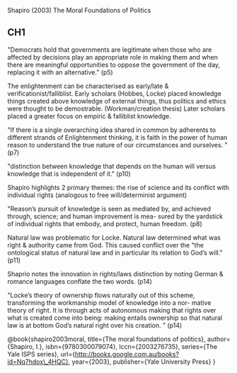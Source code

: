 Shapiro (2003) The Moral Foundations of Politics

CH1
---

"Democrats hold that governments are legitimate when those who are affected by decisions play an appropriate role in making them and when there are meaningful opportunities to oppose the government of the day, replacing it with an alternative." (p5)

The enlightenment can be characterised as early/late & verificationist/falliblist.  Early scholars (Hobbes, Locke) placed knowledge things created above knowledge of external things, thus politics and ethics were thought to be demostrable. (Workman/creation thesis) Later scholars placed a greater focus on empiric & falliblist knowledge.

"If there is a single overarching idea shared in common by adherents to different strands of Enlightenment thinking, it is faith in the power of human reason to understand the true nature of our circumstances and ourselves. " (p7)

"distinction between knowledge that depends on the human will versus knowledge that is independent of it." (p10)

Shapiro highlights 2 primary themes: the rise of science and its conflict with individual rights (analogous to free will/determinist argument)

"Reason’s pursuit of knowledge is seen as mediated by, and achieved through, science; and human improvement is mea- sured by the yardstick of individual rights that embody, and protect, human freedom. (p8)

Natural law was problematic for Locke.  Natural law determined what was right & authority came from God. This caused conflict over the "the ontological status of natural law and in particular its relation to God’s will." (p11)

Shaprio notes the innovation in rights/laws distinction by noting German & romance languages conflate the two words. (p14)

"Locke’s theory of ownership flows naturally out of this scheme, transforming the workmanship model of knowledge into a nor- mative theory of right. It is through acts of autonomous making that rights over what is created come into being: making entails ownership so that natural law is at bottom God’s natural right over his creation. " (p14)





@book{shapiro2003moral,
  title={The moral foundations of politics},
  author={Shapiro, I.},
  isbn={9780300079074},
  lccn={2003276735},
  series={The Yale ISPS series},
  url={http://books.google.com.au/books?id=Nq7hdox\_4HQC},
  year={2003},
  publisher={Yale University Press}
}